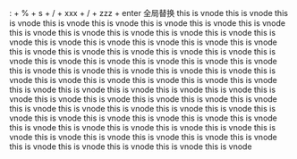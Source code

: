 : + % + s + / + xxx + / + zzz + enter 
全局替换
this is vnode
this is vnode
this is vnode
this is vnode
this is vnode
this is vnode
this is vnode
this is vnode
this is vnode
this is vnode
this is vnode
this is vnode
this is vnode
this is vnode
this is vnode
this is vnode
this is vnode
this is vnode
this is vnode
this is vnode
this is vnode
this is vnode
this is vnode
this is vnode
this is vnode
this is vnode
this is vnode
this is vnode
this is vnode
this is vnode
this is vnode
this is vnode
this is vnode
this is vnode
this is vnode
this is vnode
this is vnode
this is vnode
this is vnode
this is vnode
this is vnode
this is vnode
this is vnode
this is vnode
this is vnode
this is vnode
this is vnode
this is vnode
this is vnode
this is vnode
this is vnode
this is vnode
this is vnode
this is vnode
this is vnode
this is vnode
this is vnode
this is vnode
this is vnode
this is vnode
this is vnode
this is vnode
this is vnode
this is vnode
this is vnode
this is vnode
this is vnode
this is vnode
this is vnode
this is vnode
this is vnode
this is vnode
this is vnode
this is vnode
this is vnode
this is vnode
this is vnode
this is vnode
this is vnode